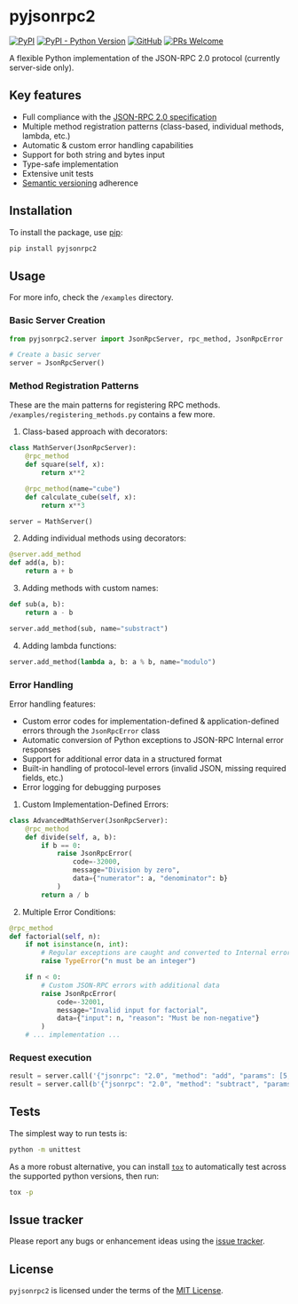 # pyjsonrpc2

[![PyPI](https://img.shields.io/pypi/v/pyjsonrpc2)](https://pypi.org/project/pyjsonrpc2/)
[![PyPI - Python Version](https://img.shields.io/pypi/pyversions/pyjsonrpc2)](https://pypi.org/project/pyjsonrpc2/)
[![GitHub](https://img.shields.io/github/license/Crimson-Crow/pyjsonrpc2)](https://github.com/Crimson-Crow/pyjsonrpc2/blob/main/LICENSE.txt)
[![PRs Welcome](https://img.shields.io/badge/PRs-welcome-brightgreen.svg)](https://makeapullrequest.com)

A flexible Python implementation of the JSON-RPC 2.0 protocol (currently server-side only).

## Key features
- Full compliance with the [JSON-RPC 2.0 specification](https://www.jsonrpc.org/specification)
- Multiple method registration patterns (class-based, individual methods, lambda, etc.)
- Automatic & custom error handling capabilities
- Support for both string and bytes input
- Type-safe implementation
- Extensive unit tests
- [Semantic versioning](https://semver.org/) adherence

## Installation

To install the package, use [pip](https://pip.pypa.io/en/stable/):

```bash
pip install pyjsonrpc2
```

## Usage

For more info, check the `/examples` directory.

### Basic Server Creation

```python
from pyjsonrpc2.server import JsonRpcServer, rpc_method, JsonRpcError

# Create a basic server
server = JsonRpcServer()
```

### Method Registration Patterns

These are the main patterns for registering RPC methods. `/examples/registering_methods.py` contains a few more.
1. Class-based approach with decorators:
```python
class MathServer(JsonRpcServer):
    @rpc_method
    def square(self, x):
        return x**2

    @rpc_method(name="cube")
    def calculate_cube(self, x):
        return x**3

server = MathServer()
```

2. Adding individual methods using decorators:
```python
@server.add_method
def add(a, b):
    return a + b
```

3. Adding methods with custom names:
```python
def sub(a, b):
    return a - b

server.add_method(sub, name="substract")
```

4. Adding lambda functions:
```python
server.add_method(lambda a, b: a % b, name="modulo")
```

### Error Handling
Error handling features:
- Custom error codes for implementation-defined & application-defined errors through the `JsonRpcError` class
- Automatic conversion of Python exceptions to JSON-RPC Internal error responses
- Support for additional error data in a structured format
- Built-in handling of protocol-level errors (invalid JSON, missing required fields, etc.)
- Error logging for debugging purposes

1. Custom Implementation-Defined Errors:
```python
class AdvancedMathServer(JsonRpcServer):
    @rpc_method
    def divide(self, a, b):
        if b == 0:
            raise JsonRpcError(
                code=-32000,
                message="Division by zero",
                data={"numerator": a, "denominator": b}
            )
        return a / b
```

2. Multiple Error Conditions:
```python
@rpc_method
def factorial(self, n):
    if not isinstance(n, int):
        # Regular exceptions are caught and converted to Internal error responses
        raise TypeError("n must be an integer")

    if n < 0:
        # Custom JSON-RPC errors with additional data
        raise JsonRpcError(
            code=-32001,
            message="Invalid input for factorial",
            data={"input": n, "reason": "Must be non-negative"}
        )
    # ... implementation ...
```

### Request execution
```python
result = server.call('{"jsonrpc": "2.0", "method": "add", "params": [5, 3], "id": 1}')
result = server.call(b'{"jsonrpc": "2.0", "method": "subtract", "params": [5, 3], "id": 2}')
```

## Tests

The simplest way to run tests is:

```bash
python -m unittest
```

As a more robust alternative, you can install [`tox`](https://tox.readthedocs.io/en/latest/install.html) to automatically test across the supported python versions, then run:

```bash
tox -p
```

## Issue tracker

Please report any bugs or enhancement ideas using the [issue tracker](https://github.com/Crimson-Crow/pyjsonrpc2/issues).

## License

`pyjsonrpc2` is licensed under the terms of the [MIT License](https://github.com/Crimson-Crow/pyjsonrpc2/blob/main/LICENSE.txt).
